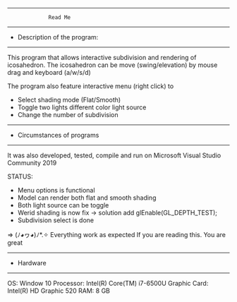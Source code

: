 *******************************************************
                 Read Me
*******************************************************
*  Description of the program:
*******************************************************

This program that allows interactive subdivision and rendering of icosahedron.
The icosahedron can be move (swing/elevation) by mouse drag and keyboard (a/w/s/d)

The program also feature interactive menu (right click) to
- Select shading mode (Flat/Smooth)
- Toggle two lights different color light source
- Change the number of subdivision 

*******************************************************
*  Circumstances of programs
*******************************************************

It was also developed, tested, compile and run 
on Microsoft Visual Studio Community 2019

STATUS: 

- Menu options is functional 
- Model can render both flat and smooth shading
- Both light source can be toggle 
- Werid shading is now fix 
	-> solution add glEnable(GL_DEPTH_TEST); 
- Subdivision select is done

=> (ﾉ◕ヮ◕)ﾉ*.✧ Everything work as expected 
If you are reading this. You are great

*******************************************************
*  Hardware
*******************************************************

OS: Window 10
Processor: Intel(R) Core(TM) i7-6500U 
Graphic Card: Intel(R) HD Graphic 520
RAM: 8 GB
